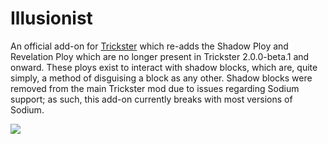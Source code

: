 # Illusionist

An official add-on for [Trickster](https://github.com/enjarai/trickster) which re-adds the Shadow Ploy and Revelation Ploy which are no longer present in Trickster 2.0.0-beta.1 and onward. These ploys exist to interact with shadow blocks, which are, quite simply, a method of disguising a block as any other. Shadow blocks were removed from the main Trickster mod due to issues regarding Sodium support; as such, this add-on currently breaks with most versions of Sodium.

![](https://i.enjarai.dev/u/iNOvDC.png)
